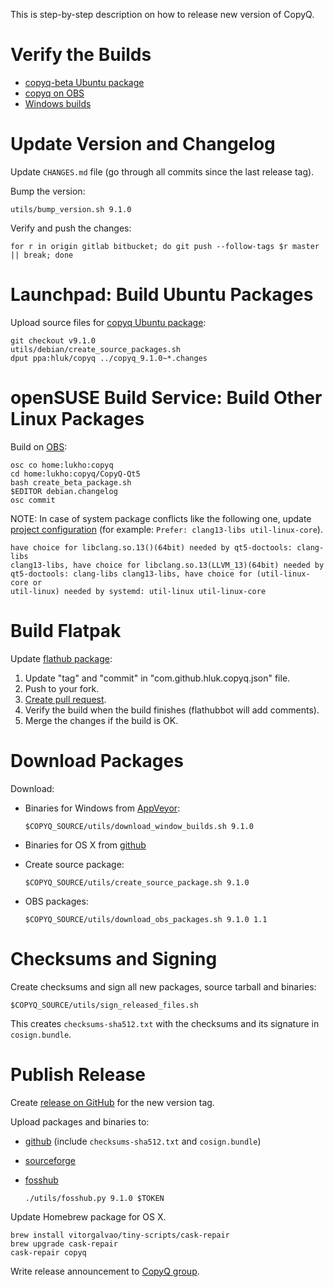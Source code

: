 This is step-by-step description on how to release new version of CopyQ.

# Verify the Builds

- [copyq-beta Ubuntu package](https://launchpad.net/~hluk/+archive/ubuntu/copyq-beta)
- [copyq on OBS](https://build.opensuse.org/package/show/home:lukho:copyq/CopyQ-Qt5)
- [Windows builds](https://ci.appveyor.com/project/hluk/copyq)

# Update Version and Changelog

Update `CHANGES.md` file (go through all commits since the last release tag).

Bump the version:

    utils/bump_version.sh 9.1.0

Verify and push the changes:

    for r in origin gitlab bitbucket; do git push --follow-tags $r master || break; done

# Launchpad: Build Ubuntu Packages

Upload source files for [copyq Ubuntu package](https://launchpad.net/~hluk/+archive/ubuntu/copyq):

    git checkout v9.1.0
    utils/debian/create_source_packages.sh
    dput ppa:hluk/copyq ../copyq_9.1.0~*.changes

# openSUSE Build Service: Build Other Linux Packages

Build on [OBS](https://build.opensuse.org/package/show/home:lukho:copyq/CopyQ-Qt5):

    osc co home:lukho:copyq
    cd home:lukho:copyq/CopyQ-Qt5
    bash create_beta_package.sh
    $EDITOR debian.changelog
    osc commit

NOTE: In case of system package conflicts like the following one, update
[project
configuration](https://build.opensuse.org/projects/home:lukho:copyq/prjconf)
(for example: `Prefer: clang13-libs util-linux-core`).

    have choice for libclang.so.13()(64bit) needed by qt5-doctools: clang-libs
    clang13-libs, have choice for libclang.so.13(LLVM_13)(64bit) needed by
    qt5-doctools: clang-libs clang13-libs, have choice for (util-linux-core or
    util-linux) needed by systemd: util-linux util-linux-core

# Build Flatpak

Update [flathub package](https://github.com/flathub/com.github.hluk.copyq):

1. Update "tag" and "commit" in "com.github.hluk.copyq.json" file.
2. Push to your fork.
3. [Create pull request](https://github.com/flathub/com.github.hluk.copyq/compare/master...hluk:master).
4. Verify the build when the build finishes (flathubbot will add comments).
5. Merge the changes if the build is OK.

# Download Packages

Download:

- Binaries for Windows from [AppVeyor](https://ci.appveyor.com/project/hluk/copyq):

      $COPYQ_SOURCE/utils/download_window_builds.sh 9.1.0

- Binaries for OS X from [github](https://github.com/hluk/CopyQ/releases)
- Create source package:

      $COPYQ_SOURCE/utils/create_source_package.sh 9.1.0

- OBS packages:

      $COPYQ_SOURCE/utils/download_obs_packages.sh 9.1.0 1.1

# Checksums and Signing

Create checksums and sign all new packages, source tarball and binaries:

    $COPYQ_SOURCE/utils/sign_released_files.sh

This creates `checksums-sha512.txt` with the checksums and its signature in
`cosign.bundle`.

# Publish Release

Create [release on GitHub](https://github.com/hluk/CopyQ/releases) for the new version tag.

Upload packages and binaries to:

- [github](https://github.com/hluk/CopyQ/releases) (include `checksums-sha512.txt` and `cosign.bundle`)
- [sourceforge](https://sourceforge.net/projects/copyq/files/)
- [fosshub](https://www.fosshub.com/CopyQ.html)

      ./utils/fosshub.py 9.1.0 $TOKEN

Update Homebrew package for OS X.

    brew install vitorgalvao/tiny-scripts/cask-repair
    brew upgrade cask-repair
    cask-repair copyq

Write release announcement to [CopyQ group](https://groups.google.com/forum/#!forum/copyq).
